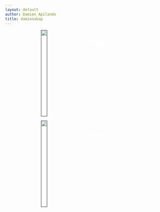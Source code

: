 ```yaml
---
layout: default
author: Damien Apilando
title: damienakap
---
```

<style>
  .project_card {
    display: grid;
    background-color: var(--theme_dark_1);
    margin-top: 1em;
    overflow:hidden;
    grid-template-columns: 100%;
    grid-template-rows: auto auto;
    height: auto;
    width: 100%;


  }
  
  .project_card_link{
    display: grid;
    align-self: center;
    justify-self: center;
    width: auto;
    height:20em;
    overflow:hidden;

    transition: height 1s;
  }
  .project_card_image {
    align-self: center;
    justify-self: center;
    height: 100%;
  }
  .project_card_wrapper {
    max-width: 100%;
    max-height: 100%;
    padding: 1em;
    background-color: var(--theme_dark_2);
    color:white;
  }
  .project_card_wrapper > h2 {
    line-height: 0;
  }

  @media only screen and ( min-width: 768px) {
    .project_card {
      grid-template-columns: 50% auto;
    }

    .project_card_link{
      height: 20em;
    }
  }

  @media only screen and ( min-width: 1024px) {
    .project_card {
      grid-template-columns: 60% auto;
    }
    .project_card_link{
      height: 30em;
    }
  }
</style>

<div class="project_card">
  <a href="" class="project_card_link">
    <img src="https://live.staticflickr.com/1456/26264880836_e5627524ab_b.jpg" class="project_card_image"/>
  </a>
  <div class="project_card_wrapper">
    <h2>Project 1</h2>
    <p>Here is where the description of a project would go. It should only be a short summary, with a link to a dedicated project page.</p>
  </div>
</div>

<div class="project_card">
  <a href="" class="project_card_link">
    <img src="https://live.staticflickr.com/1456/26264880836_e5627524ab_b.jpg" class="project_card_image"/>
  </a>
  <div class="project_card_wrapper">
    <h2>Project 1</h2>
    <p>Here is where the description of a project would go. It should only be a short summary, with a link to a dedicated project page.</p>
  </div>
</div>
